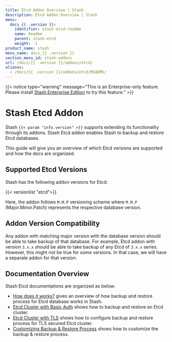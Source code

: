 ```yaml
---
title: Etcd Addon Overview | Stash
description: Etcd Addon Overview | Stash
menu:
  docs_{{ .version }}:
    identifier: stash-etcd-readme
    name: Readme
    parent: stash-etcd
    weight: -1
product_name: stash
menu_name: docs_{{ .version }}
section_menu_id: stash-addons
url: /docs/{{ .version }}/addons/etcd/
aliases:
  - /docs/{{ .version }}/addons/etcd/README/
---
```


{{< notice type="warning" message="This is an Enterprise-only feature. Please install [Stash Enterprise Edition](/docs/setup/install/enterprise.md) to try this feature." >}}

# Stash Etcd Addon

Stash `{{< param "info.version" >}}` supports extending its functionality through its addons. Stash Etcd addon enables Stash to backup and restore Etcd databases.

This guide will give you an overview of which Etcd versions are supported and how the docs are organized.

## Supported Etcd Versions

Stash has the following addon versions for Etcd:

{{< versionlist "etcd">}}

Here, the addon follows `M.M.P` versioning scheme where `M.M.P` (Major.Minor.Patch) represents the respective database version.

## Addon Version Compatibility

Any addon with matching major version with the database version should be able to take backup of that database. For example, Etcd addon with version `3.x.x` should be able to take backup of any Etcd of `3.x.x` series. However, this might not be true for some versions. In that case, we will have a separate addon for that version.

## Documentation Overview

Stash Etcd documentations are organized as below:

- [How does it works?](/docs/addons/etcd/overview/index.md) gives an overview of how backup and restore process for Etcd database works in Stash.
- [Etcd Cluster with Basic Auth](/docs/addons/etcd/basic-auth/index.md) shows how to backup and restore an Etcd cluster.
- [Etcd Cluster with TLS](/docs/addons/etcd/tls/index.md) shows how to configure backup and restore process for TLS secured Etcd cluster.
- [Customizing Backup & Restore Process](/docs/addons/etcd/customization/index.md) shows how to customize the backup & restore process.
